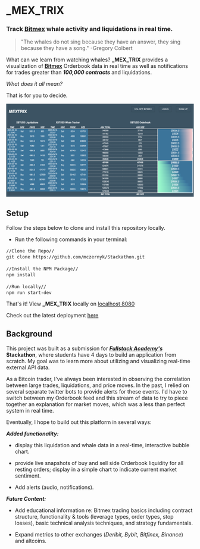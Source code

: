 # \_MEX_TRIX

### Track [Bitmex](https://www.bitmex.com/register/dlOCfE) whale activity and liquidations in real time.

> "The whales do not sing because they have an answer, they sing because they have a song."
> -Gregory Colbert

What can we learn from watching whales? **\_MEX_TRIX** provides a visualization of **[Bitmex](https://www.bitmex.com/register/dlOCfE)** Orderbook data in real time as well as notifications for trades greater than **_100,000 contracts_** and liquidations.

_What does it all mean?_

That is for you to decide.

<img src="./public/Screen Shot 2020-03-16 at 2.32.07 AM.png">

## Setup

Follow the steps below to clone and install this repository locally.

* Run the following commands in your terminal:

```
//Clone the Repo//
git clone https://github.com/mczernyk/Stackathon.git

//Install the NPM Package//
npm install

//Run locally//
npm run start-dev
```

That's it! View **\_MEX_TRIX** locally on [localhost 8080](http://localhost:8080/)

Check out the latest deployment [here](https://stackathon-mc.herokuapp.com/)

## Background

This project was built as a submission for **_[Fullstack Academy's](https://www.fullstackacademy.com/)_** **Stackathon**, where students have 4 days to build an application from scratch. My goal was to learn more about utilizing and visualizing real-time external API data.

As a Bitcoin trader, I've always been interested in observing the correlation between large trades, liquidations, and price moves. In the past, I relied on several separate twitter bots to provide alerts for these events. I'd have to switch between my Orderbook feed and this stream of data to try to piece together an explanation for market moves, which was a less than perfect system in real time.

Eventually, I hope to build out this platform in several ways:

**_Added functionality:_**

* display this liquidation and whale data in a real-time, interactive bubble chart.

* provide live snapshots of buy and sell side Orderbook liquidity for all resting orders; display in a simple chart to indicate current market sentiment.

* Add alerts (audio, notifications).

**_Future Content:_**

* Add educational information re: Bitmex trading basics including contract structure, functionality & tools (leverage types, order types, stop losses), basic technical analysis techniques, and strategy fundamentals.

* Expand metrics to other exchanges (_Deribit, Bybit, Bitfinex, Binance_) and altcoins.
